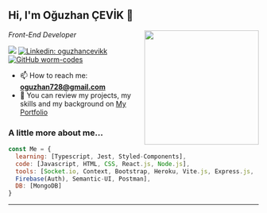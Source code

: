 <h2> Hi, I'm Oğuzhan ÇEVİK 👋</h2>
<img align='right' src="https://media.giphy.com/media/fwbZnTftCXVocKzfxR/giphy.gif" width="230">
<p><em>Front-End Developer 
</em></p>

![](https://komarev.com/ghpvc/?username=worm-codes&color=yellow)
[![Linkedin: oguzhancevikk](https://img.shields.io/badge/-oguzhancevikk-blue?style=flat-square&logo=Linkedin&logoColor=white&link=https://www.linkedin.com/in/oguzhancevikk/)](https://www.linkedin.com/in/oguzhancevikk/)
[![GitHub worm-codes](https://img.shields.io/github/followers/worm-codes?label=follow&style=social)](https://github.com/worm-codes)

- 📫 How to reach me: **oguzhan728@gmail.com**
- 🌱 You can review my projects, my skills and my background on [My Portfolio](https://oguzhan-cevik.vercel.app/)



###  A little more about me...  

```javascript
const Me = {
  learning: [Typescript, Jest, Styled-Components],
  code: [Javascript, HTML, CSS, React.js, Node.js],
  tools: [Socket.io, Context, Bootstrap, Heroku, Vite.js, Express.js,
  Firebase(Auth), Semantic-UI, Postman],
  DB: [MongoDB]
}
```


---
